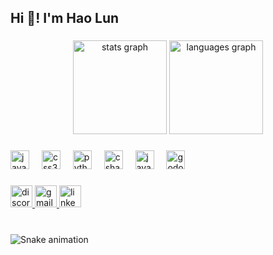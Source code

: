 <h2 align="left">Hi 👋! I'm Hao Lun</h2>

###

<div align="center">
  <img src="https://github-readme-stats.vercel.app/api?username=crispo513&hide_title=false&hide_rank=false&show_icons=true&include_all_commits=true&count_private=true&disable_animations=false&theme=dracula&locale=en&hide_border=false" height="150" alt="stats graph"  />
  <img src="https://github-readme-stats.vercel.app/api/top-langs?username=crispo513&locale=en&hide_title=false&layout=compact&card_width=320&langs_count=5&theme=dracula&hide_border=false" height="150" alt="languages graph"  />
</div>

###

<div align = "left">  
  <img src = "https://cdn.jsdelivr.net/gh/devicons/devicon/icons/javascript/javascript-original.svg" height = "30" alt = "javascript logo"/>
  <img width = "12" />
  <img src = "https://cdn.jsdelivr.net/gh/devicons/devicon/icons/css3/css3-original.svg" height = "30" alt = "css3 logo"/>
  <img width = "12" />
  <img src = "https://cdn.jsdelivr.net/gh/devicons/devicon/icons/python/python-original.svg" height = "30" alt = "python logo"/>
  <img width = "12" />
  <img src = "https://cdn.jsdelivr.net/gh/devicons/devicon/icons/csharp/csharp-original.svg" height = "30" alt = "csharp logo"/>
  <img width = "12" />
  <img src = "https://cdn.jsdelivr.net/gh/devicons/devicon/icons/java/java-original.svg" height = "30" alt = "java logo"/>
  <img width = "12"/>
  <img src = "https://cdn.jsdelivr.net/gh/devicons/devicon@latest/icons/godot/godot-original.svg" height = "30" alt = "godotscript logo"/>
  <img width = "12"/>
</div>

###

<div align="left">
  <a href = "https://discordapp.com/users/525191570631426058">
    <img src = https://img.shields.io/static/v1?message=Discord&logo=discord&label=&color=7289DA&logoColor=white&labelColor=&style=for-the-badge" height="35" alt="discord logo"  />
  </a>
  <a href="mailto:haolun7788@gmail.com">
    <img src="https://img.shields.io/static/v1?message=Gmail&logo=gmail&label=&color=D14836&logoColor=white&labelColor=&style=for-the-badge" height="35" alt="gmail logo"  />
  </a>
  <a href="https://www.linkedin.com/in/hao-lun-li/"> 
    <img src="https://img.shields.io/static/v1?message=LinkedIn&logo=linkedin&label=&color=0077B5&logoColor=white&labelColor=&style=for-the-badge" height="35" alt="linkedin logo"  />
  </a>
</div>

###

<br clear="both">

<img src="https://github.com/crispo513/crispo513/blob/output/github-contribution-grid-snake2.svg" alt="Snake animation" />

###
